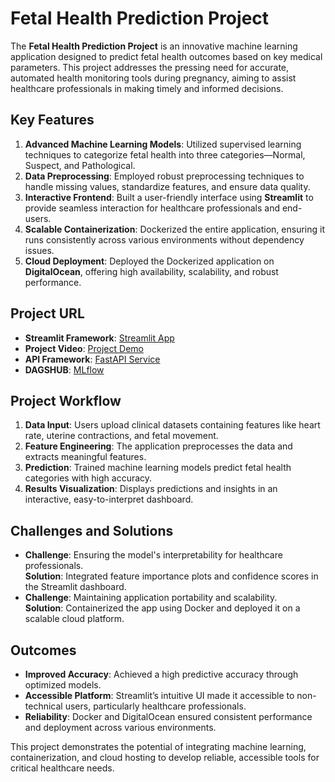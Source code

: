 # Fetal Health Prediction Project

The **Fetal Health Prediction Project** is an innovative machine learning application designed to predict fetal health outcomes based on key medical parameters. This project addresses the pressing need for accurate, automated health monitoring tools during pregnancy, aiming to assist healthcare professionals in making timely and informed decisions.

## Key Features
1. **Advanced Machine Learning Models**: Utilized supervised learning techniques to categorize fetal health into three categories—Normal, Suspect, and Pathological.
2. **Data Preprocessing**: Employed robust preprocessing techniques to handle missing values, standardize features, and ensure data quality.
3. **Interactive Frontend**: Built a user-friendly interface using **Streamlit** to provide seamless interaction for healthcare professionals and end-users.
4. **Scalable Containerization**: Dockerized the entire application, ensuring it runs consistently across various environments without dependency issues.
5. **Cloud Deployment**: Deployed the Dockerized application on **DigitalOcean**, offering high availability, scalability, and robust performance.


## Project URL


- **Streamlit Framework**: [Streamlit App](https://fetalhealthpredictions-qdbtjznyny7yiihajb7hzo.streamlit.app/)
- **Project Video**: [Project Demo](https://drive.google.com/file/d/1h-g_TDYRGYXTqCnfyU7ui0VPGSgDMcyq/view?usp=sharing)
- **API Framework**: [FastAPI Service](http://134.122.119.149:8002/)
- **DAGSHUB**: [MLflow](https://dagshub.com/HariniMurugan-2003/Fetal_health_Fall24.mlflow/#/experiments/0)


## Project Workflow
1. **Data Input**: Users upload clinical datasets containing features like heart rate, uterine contractions, and fetal movement.
2. **Feature Engineering**: The application preprocesses the data and extracts meaningful features.
3. **Prediction**: Trained machine learning models predict fetal health categories with high accuracy.
4. **Results Visualization**: Displays predictions and insights in an interactive, easy-to-interpret dashboard.

## Challenges and Solutions
- **Challenge**: Ensuring the model's interpretability for healthcare professionals.  
  **Solution**: Integrated feature importance plots and confidence scores in the Streamlit dashboard.
- **Challenge**: Maintaining application portability and scalability.  
  **Solution**: Containerized the app using Docker and deployed it on a scalable cloud platform.

## Outcomes
- **Improved Accuracy**: Achieved a high predictive accuracy through optimized models.
- **Accessible Platform**: Streamlit’s intuitive UI made it accessible to non-technical users, particularly healthcare professionals.
- **Reliability**: Docker and DigitalOcean ensured consistent performance and deployment across various environments.

This project demonstrates the potential of integrating machine learning, containerization, and cloud hosting to develop reliable, accessible tools for critical healthcare needs.

